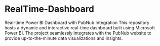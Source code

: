 # RealTime-Dashboard
Real-time Power BI Dashboard with PubNub Integration  This repository hosts a dynamic and interactive real-time dashboard built using Microsoft Power BI. The project seamlessly integrates with the PubNub website to provide up-to-the-minute data visualizations and insights.
